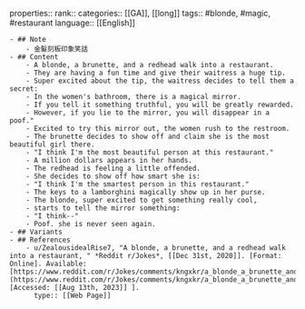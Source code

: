 properties::
rank::
categories:: [[GA]], [[long]]
tags:: #blonde, #magic, #restaurant 
language:: [[English]]

	- ## Note
		- 金髮刻板印象笑話
	- ## Content
		- A blonde, a brunette, and a redhead walk into a restaurant.
		- They are having a fun time and give their waitress a huge tip.
		- Super excited about the tip, the waitress decides to tell them a secret:
		- In the women's bathroom, there is a magical mirror.
		- If you tell it something truthful, you will be greatly rewarded.
		- However, if you lie to the mirror, you will disappear in a poof."
		- Excited to try this mirror out, the women rush to the restroom.
		- The brunette decides to show off and claim she is the most beautiful girl there.
		- "I think I'm the most beautiful person at this restaurant."
		- A million dollars appears in her hands.
		- The redhead is feeling a little offended.
		- She decides to show off how smart she is:
		- "I think I'm the smartest person in this restaurant."
		- The keys to a lamborghini magically show up in her purse.
		- The blonde, super excited to get something really cool,
		- starts to tell the mirror something:
		- "I think--"
		- Poof. she is never seen again.
	- ## Variants
	- ## References
		- u/ZealousidealRise7, "A blonde, a brunette, and a redhead walk into a restaurant, " *Reddit r/Jokes*, [[Dec 31st, 2020]]. [Format: Online]. Available: [https://www.reddit.com/r/Jokes/comments/kngxkr/a_blonde_a_brunette_and_a_redhead_walk_into_a/](https://www.reddit.com/r/Jokes/comments/kngxkr/a_blonde_a_brunette_and_a_redhead_walk_into_a/). [Accessed: [[Aug 13th, 2023]] ].
		  type:: [[Web Page]]
